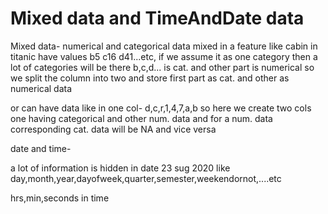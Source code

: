 # Mixed data and TimeAndDate data

Mixed data-
numerical and categorical data mixed in a feature
like cabin in titanic have values b5 c16 d41...etc, if we assume it as one category then a
lot of categories will be there
b,c,d... is cat. and other part is numerical so we split the column into two and store first
part as cat. and other as numerical data

or can have data like in one col- d,c,r,1,4,7,a,b so here we create two cols one having
categorical and other num. data and for a num. data corresponding cat. data will be NA
and vice versa

date and time-

a lot of information is hidden in date 23 sug 2020
like day,month,year,dayofweek,quarter,semester,weekendornot,....etc

hrs,min,seconds in time
